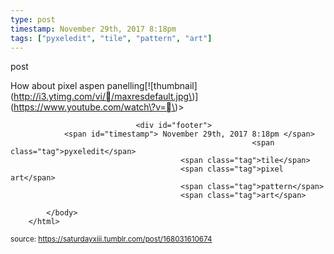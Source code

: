 ```yaml
---
type: post
timestamp: November 29th, 2017 8:18pm
tags: ["pyxeledit", "tile", "pattern", "art"]
---
```

post
<a href="https://www.instagram.com/p/BcGpv-inPfr/ "></a>
                                                                                          
How about pixel aspen panelling\[!\[thumbnail\]\(http://i3.ytimg.com/vi//maxresdefault.jpg\)\]\(https://www.youtube.com/watch\?v=\)> 
                                    
                
                
                
                
                                <div id="footer">
                <span id="timestamp"> November 29th, 2017 8:18pm </span>
                                                          <span class="tag">pyxeledit</span>
                                          <span class="tag">tile</span>
                                          <span class="tag">pixel art</span>
                                          <span class="tag">pattern</span>
                                          <span class="tag">art</span>
                                                    
            </body>
        </html>

        
<small>source: https://saturdayxiii.tumblr.com/post/168031610674</small>